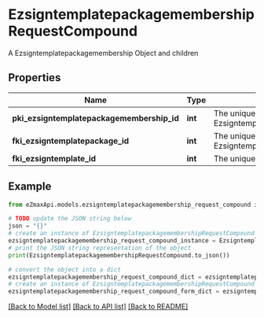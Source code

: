 # EzsigntemplatepackagemembershipRequestCompound

A Ezsigntemplatepackagemembership Object and children

## Properties

Name | Type | Description | Notes
------------ | ------------- | ------------- | -------------
**pki_ezsigntemplatepackagemembership_id** | **int** | The unique ID of the Ezsigntemplatepackagemembership | [optional] 
**fki_ezsigntemplatepackage_id** | **int** | The unique ID of the Ezsigntemplatepackage | 
**fki_ezsigntemplate_id** | **int** | The unique ID of the Ezsigntemplate | 

## Example

```python
from eZmaxApi.models.ezsigntemplatepackagemembership_request_compound import EzsigntemplatepackagemembershipRequestCompound

# TODO update the JSON string below
json = "{}"
# create an instance of EzsigntemplatepackagemembershipRequestCompound from a JSON string
ezsigntemplatepackagemembership_request_compound_instance = EzsigntemplatepackagemembershipRequestCompound.from_json(json)
# print the JSON string representation of the object
print(EzsigntemplatepackagemembershipRequestCompound.to_json())

# convert the object into a dict
ezsigntemplatepackagemembership_request_compound_dict = ezsigntemplatepackagemembership_request_compound_instance.to_dict()
# create an instance of EzsigntemplatepackagemembershipRequestCompound from a dict
ezsigntemplatepackagemembership_request_compound_form_dict = ezsigntemplatepackagemembership_request_compound.from_dict(ezsigntemplatepackagemembership_request_compound_dict)
```
[[Back to Model list]](../README.md#documentation-for-models) [[Back to API list]](../README.md#documentation-for-api-endpoints) [[Back to README]](../README.md)


